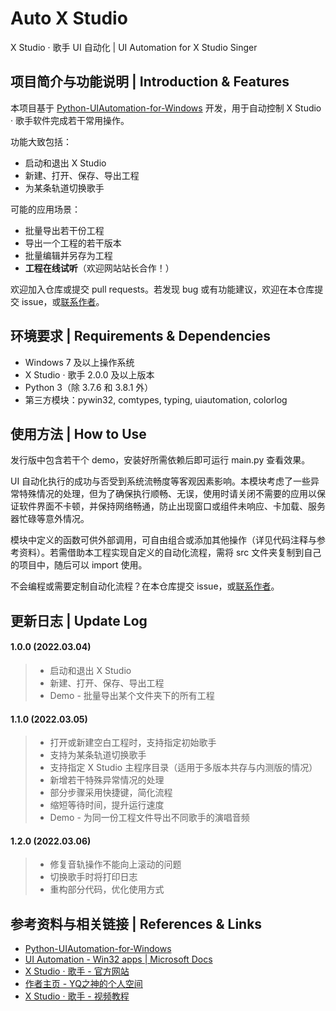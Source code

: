 # Auto X Studio

X Studio · 歌手 UI 自动化  |  UI Automation for X Studio Singer



## 项目简介与功能说明  |  Introduction & Features

本项目基于 [Python-UIAutomation-for-Windows](https://github.com/yinkaisheng/Python-UIAutomation-for-Windows) 开发，用于自动控制 X Studio · 歌手软件完成若干常用操作。

功能大致包括：

- 启动和退出 X Studio
- 新建、打开、保存、导出工程
- 为某条轨道切换歌手

可能的应用场景：

- 批量导出若干份工程
- 导出一个工程的若干版本
- 批量编辑并另存为工程
- **工程在线试听**（欢迎网站站长合作！）

欢迎加入仓库或提交 pull requests。若发现 bug 或有功能建议，欢迎在本仓库提交 issue，或[联系作者](https://space.bilibili.com/102844209)。



## 环境要求  |  Requirements & Dependencies

- Windows 7 及以上操作系统
- X Studio · 歌手 2.0.0 及以上版本
- Python 3（除 3.7.6 和 3.8.1 外）
- 第三方模块：pywin32, comtypes, typing, uiautomation, colorlog



## 使用方法  |  How to Use

发行版中包含若干个 demo，安装好所需依赖后即可运行 main.py 查看效果。

UI 自动化执行的成功与否受到系统流畅度等客观因素影响。本模块考虑了一些异常特殊情况的处理，但为了确保执行顺畅、无误，使用时请关闭不需要的应用以保证软件界面不卡顿，并保持网络畅通，防止出现窗口或组件未响应、卡加载、服务器忙碌等意外情况。

模块中定义的函数可供外部调用，可自由组合或添加其他操作（详见代码注释与参考资料）。若需借助本工程实现自定义的自动化流程，需将 src 文件夹复制到自己的项目中，随后可以 import 使用。

不会编程或需要定制自动化流程？在本仓库提交 issue，或[联系作者](https://space.bilibili.com/102844209)。



## 更新日志   |  Update Log

#### 1.0.0 (2022.03.04)

> - 启动和退出 X Studio
> - 新建、打开、保存、导出工程
> - Demo - 批量导出某个文件夹下的所有工程

#### 1.1.0 (2022.03.05)

> - 打开或新建空白工程时，支持指定初始歌手
> - 支持为某条轨道切换歌手
> - 支持指定 X Studio 主程序目录（适用于多版本共存与内测版的情况）
> - 新增若干特殊异常情况的处理
> - 部分步骤采用快捷键，简化流程
> - 缩短等待时间，提升运行速度
> - Demo - 为同一份工程文件导出不同歌手的演唱音频

#### 1.2.0 (2022.03.06)

> - 修复音轨操作不能向上滚动的问题
> - 切换歌手时将打印日志
> - 重构部分代码，优化使用方式



## 参考资料与相关链接  |  References & Links

- [Python-UIAutomation-for-Windows](https://github.com/yinkaisheng/Python-UIAutomation-for-Windows)
- [UI Automation - Win32 apps | Microsoft Docs](https://docs.microsoft.com/en-us/windows/win32/winauto/entry-uiauto-win32)
- [X Studio · 歌手 - 官方网站](https://singer.xiaoice.com/)
- [作者主页 - YQ之神的个人空间](https://space.bilibili.com/102844209)
- [X Studio · 歌手 - 视频教程](https://www.bilibili.com/video/BV1nk4y117AC)
